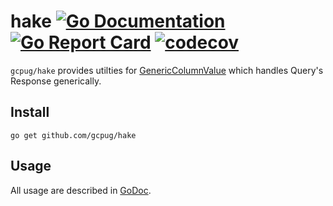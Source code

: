 # hake [![Go Documentation](http://img.shields.io/badge/go-documentation-blue.svg?style=flat-square)][godoc] [![Go Report Card](https://goreportcard.com/badge/github.com/gcpug/hake)](https://goreportcard.com/report/github.com/gcpug/hake) [![codecov](https://codecov.io/gh/gcpug/hake/branch/master/graph/badge.svg)](https://codecov.io/gh/gcpug/hake)

[godoc]: http://godoc.org/github.com/gcpug/hake

`gcpug/hake` provides utilties for [GenericColumnValue](https://github.com/googleapis/google-cloud-go/blob/6878216cbdc8bc0a808e523cdbfd14f6509040dd/spanner/value.go#L166) which handles Query's Response generically.

## Install

```
go get github.com/gcpug/hake
```

## Usage

All usage are described in [GoDoc](http://godoc.org/github.com/gcpug/hake).
